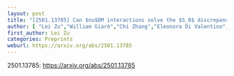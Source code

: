 ```yaml
---
layout: post
title: "[2501.13785] Can $nu$DM interactions solve the $S_8$ discrepancy?"
author: [ "Lei Zu","William Giarè","Chi Zhang","Eleonora Di Valentino","Yue-Lin Sming Tsai" ]
first_author: Lei Zu
categories: Preprints
weburl: https://arxiv.org/abs/2501.13785
---
```


2501.13785: https://arxiv.org/abs/2501.13785
